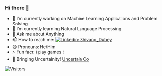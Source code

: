 ### Hi there 👋

- 🔭 I’m currently working on Machine Learning Applications and Problem Solving
- 🌱 I’m currently learning Natural Language Processing
- 💬 Ask me about Anything
- 📫 How to reach me: [![Linkedin: Shivang_Dubey](https://img.shields.io/badge/-Shivang_Dubey-blue?style=flat-square&logo=Linkedin&logoColor=white&link=https://www.linkedin.com/in/shivangdubey8/)](https://www.linkedin.com/in/shivangdubey8/)
- 😄 Pronouns: He/Him
- ⚡ Fun fact: I play games ! 
- 🤿 Bringing Uncertainity! [Uncertain Co](https://www.linkedin.com/company/uncertain-co)


![Visitors](https://visitor-badge.laobi.icu/badge?page_id=shivangdubey.visitor-badge)


